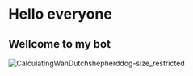 # Hello everyone
## Wellcome to my bot
![CalculatingWanDutchshepherddog-size_restricted](CalculatingWanDutchshepherddog-size_restricted.gif)